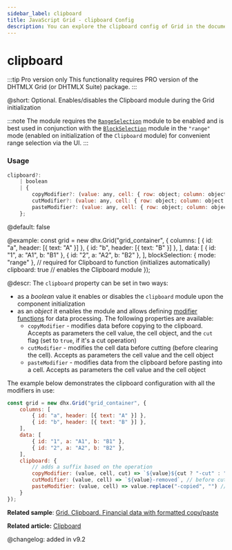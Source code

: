 ```yaml
---
sidebar_label: clipboard
title: JavaScript Grid - clipboard Config 
description: You can explore the clipboard config of Grid in the documentation of the DHTMLX JavaScript UI library. Browse developer guides and API reference, try out code examples and live demos, and download a free 30-day evaluation version of DHTMLX Suite.
---
```


# clipboard

:::tip Pro version only 
This functionality requires PRO version of the DHTMLX Grid (or DHTMLX Suite) package.
:::

@short: Optional. Enables/disables the Clipboard module during the Grid initialization

:::note
The module requires the [`RangeSelection`](grid/usage_rangeselection.md) module to be enabled and is best used in conjunction with the [`BlockSelection`](grid/usage_blockselection.md) module in the `"range"` mode (enabled on initialization of the `Clipboard` module) for convenient range selection via the UI.
:::

### Usage

~~~jsx
clipboard?:
    | boolean
    | {
        copyModifier?: (value: any, cell: { row: object; column: object }, cut: boolean) => string;
        cutModifier?: (value: any, cell: { row: object; column: object }) => string;
        pasteModifier?: (value: any, cell: { row: object; column: object }) => any;
    };
~~~

@default: false

@example:
const grid = new dhx.Grid("grid_container", {
    columns: [
        { id: "a", header: [{ text: "A" }] },
        { id: "b", header: [{ text: "B" }] },
    ],
    data: [
        { id: "1", a: "A1", b: "B1" },
        { id: "2", a: "A2", b: "B2" },
    ],
    blockSelection: { mode: "range" }, // required for Clipboard to function (initializes automatically)
    clipboard: true // enables the Clipboard module
});

@descr:
The `clipboard` property can be set in two ways:

- as a *boolean* value it enables or disables the `clipboard` module upon the component initialization
- as an *object* it enables the module and allows defining [modifier functions](grid/usage_clipboard.md/#using-formatter-functions) for data processing. The following properties are available:
    - `copyModifier` - modifies data before copying to the clipboard. Accepts as parameters the cell value, the cell object, and the `cut` flag (set to `true`, if it's a cut operation)
    - `cutModifier` - modifies the cell data before cutting (before clearing the cell). Accepts as parameters the cell value and the cell object
    - `pasteModifier` - modifies data from the clipboard before pasting into a cell. Accepts as parameters the cell value and the cell object

The example below demonstrates the clipboard configuration with all the modifiers in use:

~~~jsx
const grid = new dhx.Grid("grid_container", {
    columns: [
        { id: "a", header: [{ text: "A" }] },
        { id: "b", header: [{ text: "B" }] },
    ],
    data: [
        { id: "1", a: "A1", b: "B1" },
        { id: "2", a: "A2", b: "B2" },
    ],
    clipboard: {
        // adds a suffix based on the operation
        copyModifier: (value, cell, cut) => `${value}${cut ? "-cut" : "-copied"}`, 
        cutModifier: (value, cell) => `${value}-removed`, // before cutting a value
        pasteModifier: (value, cell) => value.replace("-copied", "") // removes the suffix on pasting
    }
});
~~~

**Related sample**: [Grid. Clipboard. Financial data with formatted copy/paste](https://snippet.dhtmlx.com/1fnkhwm0)

**Related article:** [Clipboard](grid/configuration.md/#clipboard)

@changelog: added in v9.2